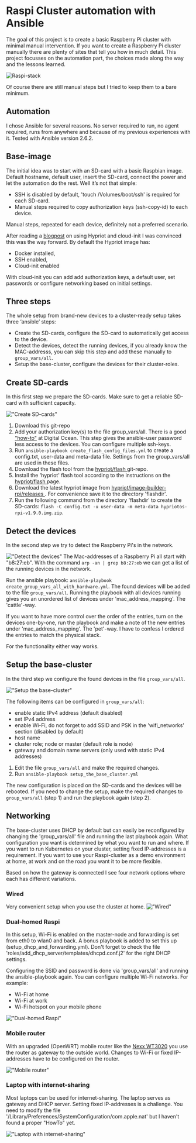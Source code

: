 # Raspi Cluster automation with Ansible

The goal of this project is to create a basic Raspberry Pi cluster with minimal manual intervention.
If you want to create a Raspberry Pi cluster manually there are plenty of sites that tell you how in much detail. This project focusses on the automation part, the choices made along the way and the lessons learned.

![Raspi-stack](img/raspi-stack.png)

Of course there are still manual steps but I tried to keep them to a bare minimum.

## Automation
I chose Ansible for several reasons. No server required to run, no agent required, runs from anywhere and because of my previous experiences with it. Tested with Ansible version 2.6.2.

## Base-image
The initial idea was to start with an SD-card with a basic Raspbian image. Default hostname, default user, insert the SD-card, connect the power and let the automation do the rest. Well it’s not that simple:

- SSH is disabled by default, 'touch /Volumes/boot/ssh' is required for each SD-card.
- Manual steps required to copy authorization keys (ssh-copy-id) to each device.

Manual steps, repeated for each device, definitely not a preferred scenario.

After reading a [blogpost](https://blog.hypriot.com/post/releasing-HypriotOS-1-8/) on using Hypriot and cloud-init I was convinced this was the way forward. By default the Hypriot image has:
- Docker installed,
- SSH enabled,
- Cloud-init enabled

With cloud-init you can add add authorization keys, a default user, set passwords or configure networking based on initial settings.

## Three steps

The whole setup from brand-new devices to a cluster-ready setup takes three ‘ansible’ steps:
- Create the SD-cards, configure the SD-card to automatically get access to the device.
- Detect the devices, detect the running devices, if you already know the MAC-addresss, you can skip this step and add these manually to `group_vars/all`.
- Setup the base-cluster, configure the devices for their cluster-roles.

## Create SD-cards

In this first step we prepare the SD-cards. Make sure to get a reliable SD-card with sufficient capacity.

!["Create SD-cards"](img/create_sd_cards.png)
1. Download this git-repo
2. Add your authorization key(s) to the file group_vars/all. There is a good ["how-to"](https://www.digitalocean.com/community/tutorials/how-to-set-up-ssh-keys--2) at Digital Ocean. This step gives the ansible-user password less access to the devices. You can configure multiple ssh-keys.
3. Run `ansible-playbook create_flash_config_files.yml` to create a config.txt, user-data and meta-data file. Settings from the group_vars/all are used in these files.
4. Download the flash tool from the [hypriot/flash ](https://github.com/hypriot/flash/archive/master.zip) git-repo.
5. Install the 'hypriot' flash tool according to the instructions on the [hypriot/flash ](https://github.com/hypriot/flash) page.
6. Download the latest hypriot image from [hypriot/image-builder-rpi/releases ](https://github.com/hypriot/image-builder-rpi/releases). For convenience save it to the directory 'flashdir'.
7. Run the following command from the directory 'flashdir' to create the SD-cards: `flash -C config.txt -u user-data -m meta-data hypriotos-rpi-v1.9.0.img.zip`.

## Detect the devices

In the second step we try to detect the Raspberry Pi's in the network.

!["Detect the devices"](img/detect_the_devices.png)
The Mac-addresses of a Raspberry Pi all start with "b8:27:eb". With the command `arp -an | grep b8:27:eb` we can get a list of the running devices in the network.

Run the ansible playbook: `ansible-playbook create_group_vars_all_with_hardware.yml`. The found devices will be added to the file `group_vars/all`.
Running the playbook with all devices running gives you an unordered list of devices under 'mac_address_mapping'. The 'cattle'-way.

If you want to have more control over the order of the entries, turn on the devices one-by-one, run the playbook and make a note of the new entries under 'mac_address_mapping'. The 'pet'-way.
I have to confess I ordered the entries to match the physical stack.

For the functionality either way works.

## Setup the base-cluster

In the third step we configure the found devices in the file `group_vars/all`.

!["Setup the base-cluster"](img/setup_the_base_cluster.png)

The following items can be configured in `group_vars/all`:
- enable static IPv4 address (default disabled)
- set IPv4 address
- enable Wi-Fi, do not forget to add SSID and PSK in the 'wifi_networks' section (disabled by default)
- host name
- cluster role; node or master (default role is node)
- gateway and domain name servers (only used with static IPv4 addresses)

1. Edit the file `group_vars/all` and make the required changes.
2. Run `ansible-playbook setup_the_base_cluster.yml`

The new configuration is placed on the SD-cards and the devices will be rebooted. If you need to change the setup, make the required changes to `group_vars/all` (step 1) and run the playbook again (step 2).

## Networking

The base-cluster uses DHCP by default but can easily be reconfigured by changing the 'group_vars/all' file and running the last playbook again.
What configuration you want is determined by what you want to run and where. If you want to run Kubernetes on your cluster, setting fixed IP-addresses is a requirement. If you want to use your Raspi-cluster as a demo environment at home, at work and on the road you want it to be more flexible.

Based on how the gateway is connected I see four network options where each has different variations.

### Wired
Very convenient setup when you use the cluster at home.
!["Wired"](img/networking_wired.png)

### Dual-homed Raspi
In this setup, Wi-Fi is enabled on the master-node and forwarding is set from eth0 to wlan0 and back.
A bonus playbook is added to set this up (setup_dhcp_and_forwarding.yml). Don't forget to check the file 'roles/add_dhcp_server/templates/dhcpd.conf.j2' for the right DHCP settings.

Configuring the SSID and password is done via 'group_vars/all' and running the ansible-playbook again.
You can configure multiple Wi-Fi networks. For example:
- Wi-Fi at home
- Wi-Fi at work
- Wi-Fi hotspot on your mobile phone

!["Dual-homed Raspi"](img/networking_dual-homed_raspi.png)

### Mobile router
With an upgraded (OpenWRT) mobile router like the [Nexx WT3020](https://openwrt.org/toh/nexx/wt3020) you use the router as gateway to the outside world. Changes to Wi-Fi or fixed IP-addresses have to be configured on the router.

!["Mobile router"](img/networking_mobile_router.png)

### Laptop with internet-sharing
Most laptops can be used for internet-sharing. The laptop serves as gateway and DHCP server. Setting fixed IP-addresses is a challenge. You need to modify the file '/Library/Preferences/SystemConfiguration/com.apple.nat' but I haven't found a proper "HowTo" yet.

!["Laptop with internet-sharing"](img/networking_laptop_with_internet_sharing.png)
